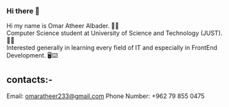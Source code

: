 ### Hi there 👋

Hi my name is Omar Atheer Albader.  👋😁<br>
Computer Science student at University of Science and Technology (JUST).  👨‍🎓<br>
Interested generally in learning every field of IT and especially in FrontEnd Development. 🖥⌨


contacts:-
-----------
Email: omaratheer233@gmail.com
Phone Number: +962 79 855 0475
